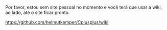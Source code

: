 Por favor, estou sem site pessoal no momento e você terá que usar a wiki, ao lado, até o site ficar pronto.

https://github.com/helmutkemper/Cplusplus/wiki
